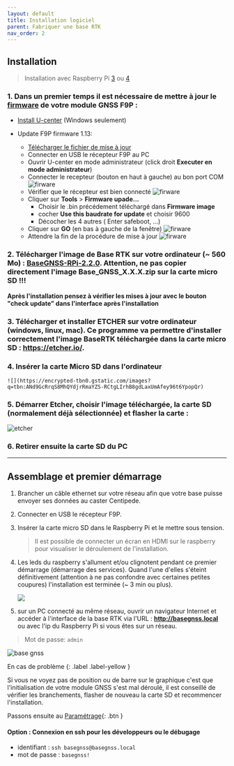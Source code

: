 ```yaml
---
layout: default
title: Installation logiciel
parent: Fabriquer une base RTK
nav_order: 2
---
```


## Installation

> Installation avec Raspberry Pi [3](https://www.kubii.fr/les-cartes-raspberry-pi/2119-raspberry-pi-3-modele-b-1-gb-kubii-713179640259.html) ou [4](https://www.kubii.fr/les-cartes-raspberry-pi/2770-nouveau-raspberry-pi-4-modele-b-1gb-kubii-0765756931168.html)

### 1. Dans un premier temps il est nécessaire de mettre à jour le [firmware](https://fr.wikipedia.org/wiki/Firmware) de votre module GNSS F9P :

* [Install U-center](https://www.u-blox.com/en/product/u-center) (Windows seulement)

* Update F9P firmware 1.13:
  * [Télécharger le fichier de mise à jour](https://www.u-blox.com/en/ubx-viewer/view/UBX_F9_100_HPG_113_ZED_F9P.7e6e899c5597acddf2f5f2f70fdf5fbe.bin?url=https%3A%2F%2Fwww.u-blox.com%2Fsites%2Fdefault%2Ffiles%2FUBX_F9_100_HPG_113_ZED_F9P.7e6e899c5597acddf2f5f2f70fdf5fbe.bin)
  * Connecter en USB le récepteur F9P au PC
  * Ouvrir U-center en mode administrateur (click droit **Executer en mode administrateur**)
  * Connecter le recepteur (bouton en haut à gauche) au bon port COM
![firware](https://gblobscdn.gitbook.com/assets%2F-LYSZeu4HjB-NrVI4riL%2F-LYbICDde_PqBQRMcCsl%2F-LYbIddBqnC-aXKJ1bxh%2FSans-titre-1.png?alt=media&token=240244db-09d5-40e8-9735-869651b9198e)
  * Vérifier que le récepteur est bien connecté
![firware](https://gblobscdn.gitbook.com/assets%2F-LYSZeu4HjB-NrVI4riL%2F-LYbGvHfj8nIN6gywxBz%2F-LYbHSKTiJZ0j0qAf-5e%2Ficon_blink.png?alt=media&token=0f35cbc4-ce5a-4d3b-90f4-ecadc5a36821)
  * Cliquer sur **Tools** > **Firmware upade...**
    * Choisir le .bin précédement téléchargé dans **Firmware image**
    * cocher **Use this baudrate for update** et choisir 9600
    * Décocher les 4 autres ( Enter safeboot, ...)
  * Cliquer sur **GO** (en bas à gauche de la fenêtre)
![firware](https://gblobscdn.gitbook.com/assets%2F-LYSZeu4HjB-NrVI4riL%2F-LZ5-tu1J0X8sog9Xvkf%2F-LZ527USiWMS3Pjo5SXY%2Fstep4.png?alt=media&token=2e76981e-8874-4151-9c48-f5fa07cdcd69)
  * Attendre la fin de la procédure de mise à jour
![firware](https://gblobscdn.gitbook.com/assets%2F-LYSZeu4HjB-NrVI4riL%2F-LZ52KPCRzypMK4cqtQW%2F-LZ52Z_bl9GHQP8dz7By%2Fstep6.png?alt=media&token=f8f7240b-79b4-4856-87ea-26e12c1aac36)

### 2. Télécharger l'image de Base RTK sur votre ordinateur (~ 560 Mo) : [BaseGNSS-RPi-2.2.0](https://github.com/jancelin/pi-gen/releases/download/BaseGNSS-RPi-2.2.0/Base_GNSS_2_2_0.zip). **Attention**, ne pas copier directement l'image Base_GNSS_X.X.X.zip sur la carte micro SD !!!

**Après l'installation pensez à vérifier les mises à jour avec le bouton "check update" dans l'interface après l'installation** 

### 3. Télécharger et installer ETCHER sur votre ordinateur (windows, linux, mac). Ce programme va permettre d'installer correctement l'image BaseRTK téléchargée dans la carte micro SD : <https://etcher.io/>.

### 4. Insérer la carte Micro SD dans l'ordinateur 

    ![](https://encrypted-tbn0.gstatic.com/images?q=tbn:ANd9GcRrqS8MhQYdjrRmaYZS-RCtgLIrhB8gdLaxUmAfey96t6YpopQr)

### 5. Démarrer Etcher, choisir l'image téléchargée, la carte SD (normalement déjà sélectionnée) et flasher la carte :

   ![etcher](https://jancelin.github.io/docs-centipedeRTK/assets/images/install/etcher.png)

### 6. Retirer ensuite la carte SD du PC

----

## Assemblage et premier démarrage

1. Brancher un câble ethernet sur votre réseau afin que votre base puisse envoyer ses données au caster Centipede.
2. Connecter en USB le récepteur F9P.
3. Insérer la carte micro SD dans le Raspberry Pi et le mettre sous tension. 

    > Il est possible de connecter un écran en HDMI sur le raspberry pour visualiser le déroulement de l'installation. 

4. Les leds du raspberry s'allument et/ou clignotent pendant ce premier démarrage (démarrage des services). Quand l'une d'elles s'éteint définitivement (attention à ne pas confondre avec certaines petites coupures) l'installation est terminée (~ 3 min ou plus).

    ![](https://projects-static.raspberrypi.org/projects/raspberry-pi-setting-up/3addc4ca2ca0b7c999bdb03a46801a729614b235/en/images/pi-plug-in.gif)

5. sur un PC connecté au même réseau, ouvrir un navigateur Internet et accéder à l'interface de la base RTK via l'URL : **<http://basegnss.local>** ou avec l'ip du Raspberry Pi si vous êtes sur un réseau.

> Mot de passe: ```admin```

![base gnss](https://jancelin.github.io/docs-centipedeRTK/assets/images/basegnss/basegnss.gif)

En cas de problème
{: .label .label-yellow }

Si vous ne voyez pas de position ou de barre sur le graphique c'est que l'initialisation de votre module GNSS s'est mal déroulé, il est conseillé de vérifier les branchements, flasher de nouveau la carte SD et recommencer l'installation.

Passons ensuite au [Paramétrage](Parametrage){: .btn }

#### Option : Connexion en ssh pour les développeurs ou le débugage

* identifiant : `ssh basegnss@basegnss.local`
* mot de passe : `basegnss!`

